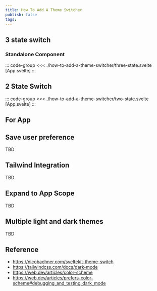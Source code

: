 ```yaml
---
title: How To Add A Theme Switcher
publish: false
tags:
---
```


<script setup>
import SvelteRepl from '../../Svelte.vue'
import ThreeState from './how-to-add-a-theme-switcher/three-state.svelte?raw'
import TwoState from './how-to-add-a-theme-switcher/two-state.svelte?raw'
</script>

## 3 state switch

### Standalone Component

::: code-group
<<< ./how-to-add-a-theme-switcher/three-state.svelte [App.svelte]
:::
<SvelteRepl :files="[
	{
	name:'App.svelte',
	contents:ThreeState,
	},
]" />

## 2 State Switch

::: code-group
<<< ./how-to-add-a-theme-switcher/two-state.svelte [App.svelte]
:::
<SvelteRepl :files="[
	{
	name:'App.svelte',
	contents:TwoState,
	},
]" />

<!-- - https://github.com/sveltejs/svelte.dev/blob/eb1eb2b0fd928887dd2da48df54d633849070583/packages/site-kit/src/lib/state/theme.svelte.ts
- https://github.com/sveltejs/svelte.dev/blob/eb1eb2b0fd928887dd2da48df54d633849070583/packages/site-kit/src/lib/components/ThemeToggle.svelte -->

## For App

## Save user preference

TBD

## Tailwind Integration

TBD

## Expand to App Scope

TBD

## Multiple light and dark themes

TBD

## Reference

- https://nicobachner.com/sveltekit-theme-switch
- https://tailwindcss.com/docs/dark-mode
- https://web.dev/articles/color-scheme
- https://web.dev/articles/prefers-color-scheme#debugging_and_testing_dark_mode
<!-- - https://github.com/svecosystem/mode-watcher/blob/main/packages/mode-watcher/src/lib/mode-watcher-full.svelte
- https://github.com/svecosystem/mode-watcher/blob/main/packages/mode-watcher/src/lib/mode.ts -->
